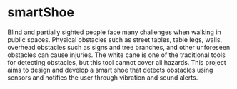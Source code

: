# smartShoe
Blind and partially sighted people face many challenges when walking in public spaces. Physical obstacles such as street tables, table legs, walls, overhead obstacles such as signs and tree branches, and other unforeseen obstacles can cause injuries. The white cane is one of the traditional tools for detecting obstacles, but this tool cannot cover all hazards. This project aims to design and develop a smart shoe that detects obstacles using sensors and notifies the user through vibration and sound alerts.
